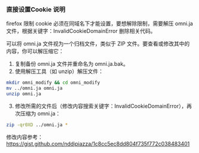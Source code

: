 
### 直接设置Cookie 说明

firefox 限制 cookie 必须在同域名下才能设置，要想解除限制，需要解压 omni.ja 文件，根据关键字：InvalidCookieDomainError 删除相关代码。

可以将 omni.ja 文件视为一个归档文件，类似于 ZIP 文件。要查看或修改其中的内容，你可以解压缩它：

1. 复制备份 omni.ja 文件并重命名为 omni.ja.bak。
2. 使用解压工具（如 unzip）解压文件：
```bash
mkdir omni_modify && cd omni_modify
mv ../omni.ja omni.ja
unzip omni.ja
```
3. 修改所需的文件后（修改内容搜索关键字：InvalidCookieDomainError），再次压缩为 omni.ja：
```bash
zip -qr0XD ../omni.ja *
```

修改内容参考：https://gist.github.com/nddipiazza/1c8cc5ec8dd804f735f772c038483401